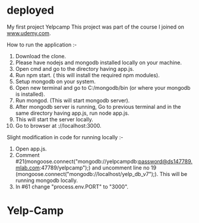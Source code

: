 # deployed
My first project Yelpcamp
This project was part of the course I joined on www.udemy.com.




How to run the application :-
1. Download the clone.
2. Please have nodejs and mongodb installed locally on your machine.
3. Open cmd and go to the directory having app.js.
4. Run npm start. ( this will install the required npm modules).
5. Setup mongodb on your system.
6. Open new terminal and go to C:/mongodb/bin (or where your mongodb is installed).
7. Run mongod. (This will start mongodb server).
8. After mongodb server is running, Go to previous terminal and in the same directory having app.js, run node app.js.
9. This will start the server locally.
10. Go to browser at ://localhost:3000.

Slight modification in code for running locally :-
1. Open app.js.
2. Comment #21(mongoose.connect("mongodb://yelpcampdb:password@ds147789.mlab.com:47789/yelpcamp");) and uncomment line no 19
   (mongoose.connect("mongodb://localhost/yelp_db_v7");). This will be running mongodb locally.
3. In #61 change "process.env.PORT" to "3000".
# Yelp-Camp
